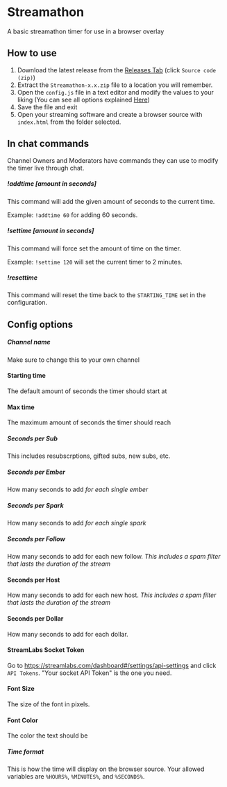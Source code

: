 # Streamathon
A basic streamathon timer for use in a browser overlay

## How to use
1. Download the latest release from the [Releases Tab](https://github.com/NickParks/Streamathon/releases) (click `Source code (zip)`)
2. Extract the `Streamathon-x.x.zip` file to a location you will remember.
3. Open the `config.js` file in a text editor and modify the values to your liking (You can see all options explained [Here](https://github.com/NickParks/Streamathon#config-options))
4. Save the file and exit
5. Open your streaming software and create a browser source with `index.html` from the folder selected.

## In chat commands
Channel Owners and Moderators have commands they can use to modify the timer live through chat.

##### !addtime [amount in seconds]
 This command will add the given amount of seconds to the current time.
 
 Example: `!addtime 60` for adding 60 seconds.
 
 
##### !settime [amount in seconds]
 This command will force set the amount of time on the timer.
 
 Example: `!settime 120` will set the current timer to 2 minutes.
 
##### !resettime
 This command will reset the time back to the `STARTING_TIME` set in the configuration.
 
## Config options
##### Channel name
Make sure to change this to your own channel

#### Starting time
The default amount of seconds the timer should start at

#### Max time
The maximum amount of seconds the timer should reach

##### Seconds per Sub
This includes resubscrptions, gifted subs, new subs, etc.

##### Seconds per Ember
How many seconds to add *for each single ember*

##### Seconds per Spark
How many seconds to add *for each single spark*

##### Seconds per Follow
How many seconds to add for each new follow. *This includes a spam filter that lasts the duration of the stream*

#### Seconds per Host
How many seconds to add for each new host. *This includes a spam filter that lasts the duration of the stream*

#### Seconds per Dollar
How many seconds to add for each dollar.

#### StreamLabs Socket Token
Go to https://streamlabs.com/dashboard#/settings/api-settings and click `API Tokens`. "Your socket API Token" is the one you need.

#### Font Size
The size of the font in pixels.

#### Font Color
The color the text should be

##### Time format
This is how the time will display on the browser source. Your allowed variables are `%HOURS%`, `%MINUTES%`, and `%SECONDS%`.
